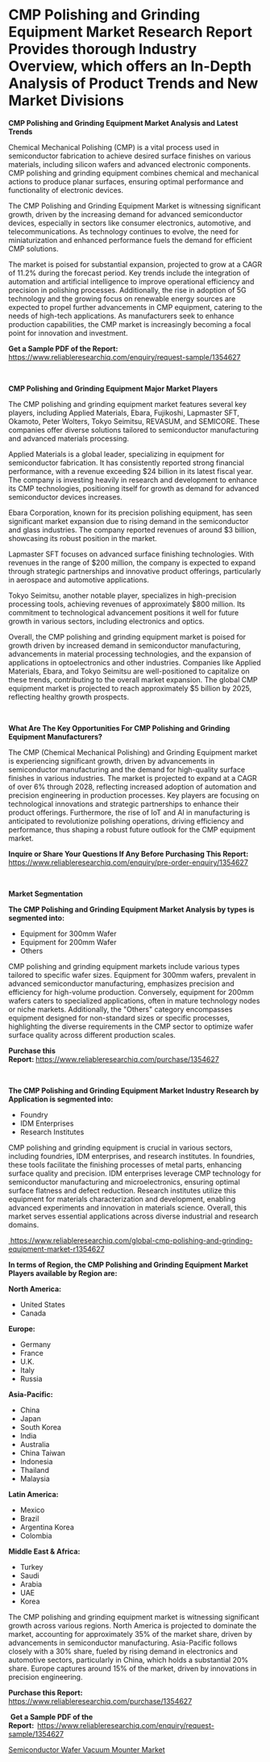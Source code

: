 <p><h1>CMP Polishing and Grinding Equipment Market Research Report Provides thorough Industry Overview, which offers an In-Depth Analysis of Product Trends and New Market Divisions</h1></p><p><strong>CMP Polishing and Grinding Equipment Market Analysis and Latest Trends</strong></p>
<p><p>Chemical Mechanical Polishing (CMP) is a vital process used in semiconductor fabrication to achieve desired surface finishes on various materials, including silicon wafers and advanced electronic components. CMP polishing and grinding equipment combines chemical and mechanical actions to produce planar surfaces, ensuring optimal performance and functionality of electronic devices.</p><p>The CMP Polishing and Grinding Equipment Market is witnessing significant growth, driven by the increasing demand for advanced semiconductor devices, especially in sectors like consumer electronics, automotive, and telecommunications. As technology continues to evolve, the need for miniaturization and enhanced performance fuels the demand for efficient CMP solutions.</p><p>The market is poised for substantial expansion, projected to grow at a CAGR of 11.2% during the forecast period. Key trends include the integration of automation and artificial intelligence to improve operational efficiency and precision in polishing processes. Additionally, the rise in adoption of 5G technology and the growing focus on renewable energy sources are expected to propel further advancements in CMP equipment, catering to the needs of high-tech applications. As manufacturers seek to enhance production capabilities, the CMP market is increasingly becoming a focal point for innovation and investment.</p></p>
<p><strong>Get a Sample PDF of the Report:&nbsp;</strong> <a href="https://www.reliableresearchiq.com/enquiry/request-sample/1354627?utm_campaign=2456&utm_medium=2&utm_source=Github&utm_content=ia&utm_term=28022025&utm_id=cmp-polishing-and-grinding-equipment">https://www.reliableresearchiq.com/enquiry/request-sample/1354627</a></p>
<p>&nbsp;</p>
<p><strong>CMP Polishing and Grinding Equipment Major Market Players</strong></p>
<p><p>The CMP polishing and grinding equipment market features several key players, including Applied Materials, Ebara, Fujikoshi, Lapmaster SFT, Okamoto, Peter Wolters, Tokyo Seimitsu, REVASUM, and SEMICORE. These companies offer diverse solutions tailored to semiconductor manufacturing and advanced materials processing.</p><p>Applied Materials is a global leader, specializing in equipment for semiconductor fabrication. It has consistently reported strong financial performance, with a revenue exceeding $24 billion in its latest fiscal year. The company is investing heavily in research and development to enhance its CMP technologies, positioning itself for growth as demand for advanced semiconductor devices increases.</p><p>Ebara Corporation, known for its precision polishing equipment, has seen significant market expansion due to rising demand in the semiconductor and glass industries. The company reported revenues of around $3 billion, showcasing its robust position in the market.</p><p>Lapmaster SFT focuses on advanced surface finishing technologies. With revenues in the range of $200 million, the company is expected to expand through strategic partnerships and innovative product offerings, particularly in aerospace and automotive applications.</p><p>Tokyo Seimitsu, another notable player, specializes in high-precision processing tools, achieving revenues of approximately $800 million. Its commitment to technological advancement positions it well for future growth in various sectors, including electronics and optics.</p><p>Overall, the CMP polishing and grinding equipment market is poised for growth driven by increased demand in semiconductor manufacturing, advancements in material processing technologies, and the expansion of applications in optoelectronics and other industries. Companies like Applied Materials, Ebara, and Tokyo Seimitsu are well-positioned to capitalize on these trends, contributing to the overall market expansion. The global CMP equipment market is projected to reach approximately $5 billion by 2025, reflecting healthy growth prospects.</p></p>
<p>&nbsp;</p>
<p><strong>What Are The Key Opportunities For CMP Polishing and Grinding Equipment Manufacturers?</strong></p>
<p><p>The CMP (Chemical Mechanical Polishing) and Grinding Equipment market is experiencing significant growth, driven by advancements in semiconductor manufacturing and the demand for high-quality surface finishes in various industries. The market is projected to expand at a CAGR of over 6% through 2028, reflecting increased adoption of automation and precision engineering in production processes. Key players are focusing on technological innovations and strategic partnerships to enhance their product offerings. Furthermore, the rise of IoT and AI in manufacturing is anticipated to revolutionize polishing operations, driving efficiency and performance, thus shaping a robust future outlook for the CMP equipment market.</p></p>
<p><strong>Inquire or Share Your Questions If Any Before Purchasing This Report:</strong> <a href="https://www.reliableresearchiq.com/enquiry/pre-order-enquiry/1354627?utm_campaign=2456&utm_medium=2&utm_source=Github&utm_content=ia&utm_term=28022025&utm_id=cmp-polishing-and-grinding-equipment">https://www.reliableresearchiq.com/enquiry/pre-order-enquiry/1354627</a></p>
<p>&nbsp;</p>
<p><strong>Market Segmentation</strong></p>
<p><strong>The CMP Polishing and Grinding Equipment Market Analysis by types is segmented into:</strong></p>
<p><ul><li>Equipment for 300mm Wafer</li><li>Equipment for 200mm Wafer</li><li>Others</li></ul></p>
<p><p>CMP polishing and grinding equipment markets include various types tailored to specific wafer sizes. Equipment for 300mm wafers, prevalent in advanced semiconductor manufacturing, emphasizes precision and efficiency for high-volume production. Conversely, equipment for 200mm wafers caters to specialized applications, often in mature technology nodes or niche markets. Additionally, the "Others" category encompasses equipment designed for non-standard sizes or specific processes, highlighting the diverse requirements in the CMP sector to optimize wafer surface quality across different production scales.</p></p>
<p><strong>Purchase this Report:&nbsp;</strong><a href="https://www.reliableresearchiq.com/purchase/1354627?utm_campaign=2456&utm_medium=2&utm_source=Github&utm_content=ia&utm_term=28022025&utm_id=cmp-polishing-and-grinding-equipment">https://www.reliableresearchiq.com/purchase/1354627</a></p>
<p>&nbsp;</p>
<p><strong>The CMP Polishing and Grinding Equipment Market Industry Research by Application is segmented into:</strong></p>
<p><ul><li>Foundry</li><li>IDM Enterprises</li><li>Research Institutes</li></ul></p>
<p><p>CMP polishing and grinding equipment is crucial in various sectors, including foundries, IDM enterprises, and research institutes. In foundries, these tools facilitate the finishing processes of metal parts, enhancing surface quality and precision. IDM enterprises leverage CMP technology for semiconductor manufacturing and microelectronics, ensuring optimal surface flatness and defect reduction. Research institutes utilize this equipment for materials characterization and development, enabling advanced experiments and innovation in materials science. Overall, this market serves essential applications across diverse industrial and research domains.</p></p>
<p><a href="https://www.reliableresearchiq.com/global-cmp-polishing-and-grinding-equipment-market-r1354627?utm_campaign=2456&utm_medium=2&utm_source=Github&utm_content=ia&utm_term=28022025&utm_id=cmp-polishing-and-grinding-equipment">&nbsp;https://www.reliableresearchiq.com/global-cmp-polishing-and-grinding-equipment-market-r1354627</a></p>
<p><strong>In terms of Region, the CMP Polishing and Grinding Equipment Market Players available by Region are:</strong></p>
<p>
    <p> <strong> North America: </strong>
        <ul>
            <li>United States</li>
            <li>Canada</li>
        </ul>
        </p> 
    <p> <strong> Europe: </strong>
        <ul>
            <li>Germany</li>
            <li>France</li>
            <li>U.K.</li>
            <li>Italy</li>
            <li>Russia</li>
        </ul>
        </p> 
    <p> <strong> Asia-Pacific: </strong>
        <ul>
            <li>China</li>
            <li>Japan</li>
            <li>South Korea</li>
            <li>India</li>
            <li>Australia</li>
            <li>China Taiwan</li>
            <li>Indonesia</li>
            <li>Thailand</li>
            <li>Malaysia</li>
        </ul>
        </p> 
    <p> <strong> Latin America: </strong>
        <ul>
            <li>Mexico</li>
            <li>Brazil</li>
            <li>Argentina Korea</li>
            <li>Colombia</li>
        </ul>
        </p> 
    <p> <strong> Middle East & Africa: </strong>
        <ul>
            <li>Turkey</li>
            <li>Saudi</li>
            <li>Arabia</li>
            <li>UAE</li>
            <li>Korea</li>
        </ul>
    </p>
    </p>
<p><p>The CMP polishing and grinding equipment market is witnessing significant growth across various regions. North America is projected to dominate the market, accounting for approximately 35% of the market share, driven by advancements in semiconductor manufacturing. Asia-Pacific follows closely with a 30% share, fueled by rising demand in electronics and automotive sectors, particularly in China, which holds a substantial 20% share. Europe captures around 15% of the market, driven by innovations in precision engineering.</p></p>
<p><strong>Purchase this Report: </strong><a href="https://www.reliableresearchiq.com/purchase/1354627?utm_campaign=2456&utm_medium=2&utm_source=Github&utm_content=ia&utm_term=28022025&utm_id=cmp-polishing-and-grinding-equipment">https://www.reliableresearchiq.com/purchase/1354627</a></p>
<p>&nbsp;<strong>Get a Sample PDF of the Report:&nbsp;&nbsp;</strong><a href="https://www.reliableresearchiq.com/enquiry/request-sample/1354627?utm_campaign=2456&utm_medium=2&utm_source=Github&utm_content=ia&utm_term=28022025&utm_id=cmp-polishing-and-grinding-equipment">https://www.reliableresearchiq.com/enquiry/request-sample/1354627</a></p>
<p><strong></strong></p>
<p><p><a href="https://github.com/alberthagorsuch/Market-Research-Report-List-1/blob/main/semiconductor-wafer-vacuum-mounter-market.md?utm_campaign=2456&utm_medium=2&utm_source=Github&utm_content=ia&utm_term=28022025&utm_id=cmp-polishing-and-grinding-equipment">Semiconductor Wafer Vacuum Mounter Market</a></p></p>